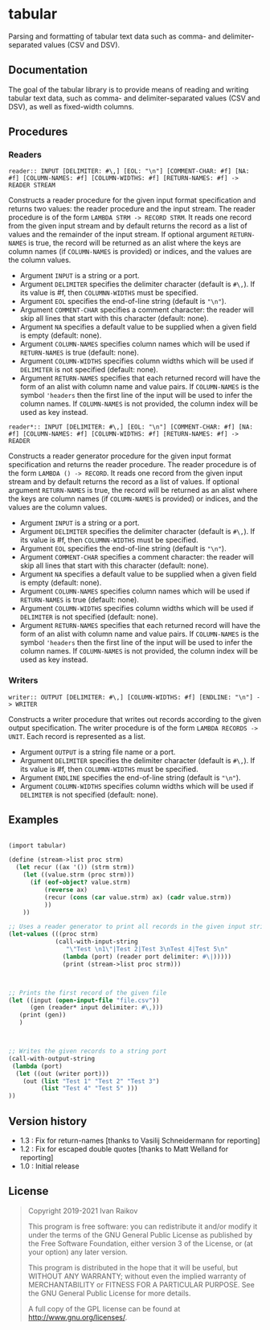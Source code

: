 # tabular

Parsing and formatting of tabular text data such as comma- and delimiter-separated values (CSV and DSV).

## Documentation

The goal of the tabular library is to provide means of reading and
writing tabular text data, such as comma- and delimiter-separated
values (CSV and DSV), as well as fixed-width columns.


## Procedures

### Readers
   
`reader:: INPUT [DELIMITER: #\,] [EOL: "\n"] [COMMENT-CHAR: #f]
[NA: #f] [COLUMN-NAMES: #f] [COLUMN-WIDTHS: #f] [RETURN-NAMES: #f] -> READER STREAM`

Constructs a reader procedure for the given input format specification and returns two values: the reader procedure and the input stream. The reader procedure is of the form `LAMBDA STRM -> RECORD STRM`. It reads one record from the given input stream and by default returns the record as a list of values and the remainder of the input stream. If optional argument `RETURN-NAMES` is true, the record will be returned as an alist where the keys are column names (if `COLUMN-NAMES` is provided) or indices, and the values are the column values. 

- Argument `INPUT` is a string or a port.
- Argument `DELIMITER` specifies the delimiter character (default is `#\,`). If its value is #f, then `COLUMNN-WIDTHS` must be specified.
- Argument `EOL` specifies the end-of-line string (default is `"\n"`).
- Argument `COMMENT-CHAR` specifies a comment character: the reader will skip all lines that start with this character (default: none).
- Argument `NA` specifies a default value to be supplied when a given field is empty (default: none).
- Argument `COLUMN-NAMES` specifies column names which will be used if `RETURN-NAMES` is true (default: none).
- Argument `COLUMN-WIDTHS` specifies column widths  which will be used if `DELIMITER` is not specified (default: none).
- Argument `RETURN-NAMES` specifies that each returned record will have the form of an alist with column name and value pairs. If `COLUMN-NAMES` is the symbol `'headers` then the first line of the input will be used to infer the column names. If `COLUMN-NAMES` is not provided, the column index will be used as key instead.

`reader*:: INPUT [DELIMITER: #\,] [EOL: "\n"] [COMMENT-CHAR: #f]
[NA: #f] [COLUMN-NAMES: #f] [COLUMN-WIDTHS: #f] [RETURN-NAMES: #f] -> READER`

Constructs a reader generator procedure for the given input format specification and returns the reader procedure. The reader procedure is of the form `LAMBDA () -> RECORD`. It reads one record from the given input stream and by default returns the record as a list of values. If optional argument `RETURN-NAMES` is true, the record will be returned as an alist where the keys are column names (if `COLUMN-NAMES` is provided) or indices, and the values are the column values. 

- Argument `INPUT` is a string or a port.
- Argument `DELIMITER` specifies the delimiter character (default is `#\,`). If its value is #f, then `COLUMNN-WIDTHS` must be specified.
- Argument `EOL` specifies the end-of-line string (default is `"\n"`).
- Argument `COMMENT-CHAR` specifies a comment character: the reader will skip all lines that start with this character (default: none).
- Argument `NA` specifies a default value to be supplied when a given field is empty (default: none).
- Argument `COLUMN-NAMES` specifies column names which will be used if `RETURN-NAMES` is true (default: none).
- Argument `COLUMN-WIDTHS` specifies column widths  which will be used if `DELIMITER` is not specified (default: none).
- Argument `RETURN-NAMES` specifies that each returned record will have the form of an alist with column name and value pairs. If `COLUMN-NAMES` is the symbol `'headers` then the first line of the input will be used to infer the column names. If `COLUMN-NAMES` is not provided, the column index will be used as key instead.


### Writers

` writer:: OUTPUT [DELIMITER: #\,] [COLUMN-WIDTHS: #f] [ENDLINE: "\n"] -> WRITER `

Constructs a writer procedure that writes out records according to the
given output specification. The writer procedure is of the form
`LAMBDA RECORDS -> UNIT`. Each record is represented as a list.

- Argument `OUTPUT` is a string file name or a port.
- Argument `DELIMITER` specifies the delimiter character (default is `#\,`). If its value is #f, then `COLUMNN-WIDTHS` must be specified.
- Argument `ENDLINE` specifies the end-of-line string (default is `"\n"`).
- Argument `COLUMN-WIDTHS` specifies column widths  which will be used if `DELIMITER` is not specified (default: none).


## Examples


```scheme

(import tabular)

(define (stream->list proc strm)
  (let recur ((ax '()) (strm strm))
    (let ((value.strm (proc strm)))
      (if (eof-object? value.strm)
          (reverse ax)
          (recur (cons (car value.strm) ax) (cadr value.strm))
          ))
    ))

;; Uses a reader generator to print all records in the given input string
(let-values (((proc strm)
             (call-with-input-string
                "\"Test \n1\"|Test 2|Test 3\nTest 4|Test 5\n"
               (lambda (port) (reader port delimiter: #\|)))))
               (print (stream->list proc strm)))



;; Prints the first record of the given file
(let ((input (open-input-file "file.csv"))
      (gen (reader* input delimiter: #\,)))
   (print (gen)) 
   )



;; Writes the given records to a string port
(call-with-output-string
 (lambda (port)
  (let ((out (writer port)))
    (out (list "Test 1" "Test 2" "Test 3")
         (list "Test 4" "Test 5" )))
))


```

## Version history

- 1.3 : Fix for return-names [thanks to Vasilij Schneidermann for reporting]
- 1.2 : Fix for escaped double quotes [thanks to Matt Welland for reporting]
- 1.0 : Initial release

## License

>
> Copyright 2019-2021 Ivan Raikov
> 
>  This program is free software: you can redistribute it and/or modify
>  it under the terms of the GNU General Public License as published by
>  the Free Software Foundation, either version 3 of the License, or (at
>  your option) any later version.
>  
>  This program is distributed in the hope that it will be useful, but
>  WITHOUT ANY WARRANTY; without even the implied warranty of
>  MERCHANTABILITY or FITNESS FOR A PARTICULAR PURPOSE.  See the GNU
>  General Public License for more details.
> 
>  A full copy of the GPL license can be found at
>  <http://www.gnu.org/licenses/>.


